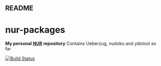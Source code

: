 ## README

# nur-packages

**My personal [NUR](https://github.com/nix-community/NUR) repository**
Contains Ueberzug, nudoku and ydotool so far

[![Build Status](https://travis-ci.com/ihebchagra/nur-packages.svg?branch=master)](https://travis-ci.com/ihebchagra/nur-packages)
